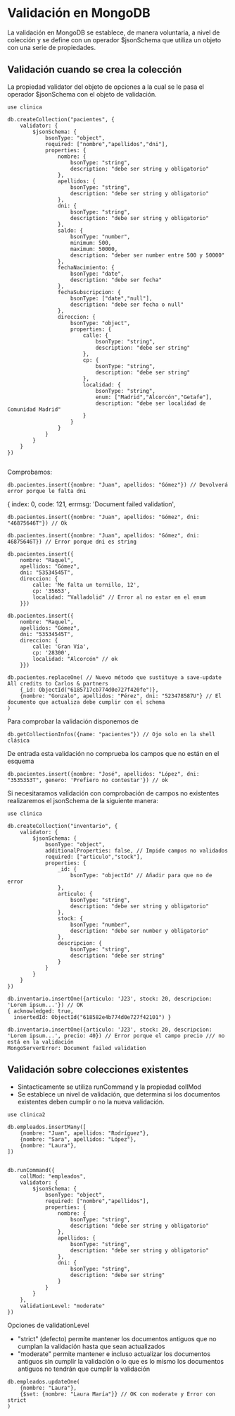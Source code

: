 # Validación en MongoDB

La validación en MongoDB se establece, de manera voluntaria, a nivel de colección y se define
con un operador $jsonSchema que utiliza un objeto con una serie de propiedades.

## Validación cuando se crea la colección

La propiedad validator del objeto de opciones a la cual se le pasa el operador $jsonSchema con el
objeto de validación.

```
use clinica

db.createCollection("pacientes", {
    validator: {
        $jsonSchema: {
            bsonType: "object",
            required: ["nombre","apellidos","dni"],
            properties: {
                nombre: {
                    bsonType: "string",
                    description: "debe ser string y obligatorio"
                },
                apellidos: {
                    bsonType: "string",
                    description: "debe ser string y obligatorio"
                },
                dni: {
                    bsonType: "string",
                    description: "debe ser string y obligatorio"
                },
                saldo: {
                    bsonType: "number",
                    minimum: 500,
                    maximum: 50000,
                    description: "deber ser number entre 500 y 50000"
                },
                fechaNacimiento: {
                    bsonType: "date",
                    description: "debe ser fecha"
                },
                fechaSubscripcion: {
                    bsonType: ["date","null"],
                    description: "debe ser fecha o null"
                },
                direccion: {
                    bsonType: "object",
                    properties: {
                        calle: {
                            bsonType: "string",
                            description: "debe ser string"      
                        },
                        cp: {
                            bsonType: "string",
                            description: "debe ser string"      
                        },
                        localidad: {
                            bsonType: "string",
                            enum: ["Madrid","Alcorcón","Getafe"],
                            description: "debe ser localidad de Comunidad Madrid"      
                        }
                    }
                }
            }
        }
    }
})


```

Comprobamos:

```
db.pacientes.insert({nombre: "Juan", apellidos: "Gómez"}) // Devolverá error porque le falta dni
```

 { index: 0,
             code: 121,
             errmsg: 'Document failed validation',


```
db.pacientes.insert({nombre: "Juan", apellidos: "Gómez", dni: "46875646T"}) // Ok

db.pacientes.insert({nombre: "Juan", apellidos: "Gómez", dni: 46875646T}) // Error porque dni es string

db.pacientes.insert({
    nombre: "Raquel", 
    apellidos: "Gómez", 
    dni: "53534545T",
    direccion: {
        calle: 'Me falta un tornillo, 12',
        cp: '35653',
        localidad: "Valladolid" // Error al no estar en el enum
    }})

db.pacientes.insert({
    nombre: "Raquel", 
    apellidos: "Gómez", 
    dni: "53534545T",
    direccion: {
        calle: 'Gran Vía',
        cp: '28300',
        localidad: "Alcorcón" // ok
    }})
```

```
db.pacientes.replaceOne( // Nuevo método que sustituye a save-update All credits to Carlos & partners
    {_id: ObjectId("6185717cb774d0e727f420fe")},
    {nombre: "Gonzalo", apellidos: "Pérez", dni: "523478587U"} // El documento que actualiza debe cumplir con el schema
)
```

Para comprobar la validación disponemos de

```
db.getCollectionInfos({name: "pacientes"}) // Ojo solo en la shell clásica
```



De entrada esta validación no comprueba los campos que no están en el esquema

```
db.pacientes.insert({nombre: "José", apellidos: "López", dni: "3535353T", genero: 'Prefiero no contestar'}) // ok
```

Si necesitaramos validación con comprobación de campos no existentes realizaremos el jsonSchema de la siguiente
manera:

```
use clinica

db.createCollection("inventario", {
    validator: {
        $jsonSchema: {
            bsonType: "object",
            additionalProperties: false, // Impide campos no validados
            required: ["articulo","stock"],
            properties: {
                _id: {
                    bsonType: "objectId" // Añadir para que no de error
                },
                articulo: {
                    bsonType: "string",
                    description: "debe ser string y obligatorio"
                },
                stock: {
                    bsonType: "number",
                    description: "debe ser number y obligatorio"
                },
                descripcion: {
                    bsonType: "string",
                    description: "debe ser string"
                }
            }
        }
    }
})

db.inventario.insertOne({articulo: 'J23', stock: 20, descripcion: 'Lorem ipsum...'}) // OK
{ acknowledged: true,
  insertedId: ObjectId("618582e4b774d0e727f42101") }

db.inventario.insertOne({articulo: 'J23', stock: 20, descripcion: 'Lorem ipsum...', precio: 40}) // Error porque el campo precio /// no está en la validación
MongoServerError: Document failed validation

```

## Validación sobre colecciones existentes

- Sintacticamente se utiliza runCommand y la propiedad collMod
- Se establece un nivel de validación, que determina si los documentos existentes deben cumplir o no
la nueva validación.

```
use clinica2

db.empleados.insertMany([
    {nombre: "Juan", apellidos: "Rodríguez"},
    {nombre: "Sara", apellidos: "López"},
    {nombre: "Laura"},
])


db.runCommand({
    collMod: "empleados", 
    validator: {
        $jsonSchema: {
            bsonType: "object",
            required: ["nombre","apellidos"],
            properties: {
                nombre: {
                    bsonType: "string",
                    description: "debe ser string y obligatorio"
                },
                apellidos: {
                    bsonType: "string",
                    description: "debe ser string y obligatorio"
                },
                dni: {
                    bsonType: "string",
                    description: "debe ser string"
                }
            }
        }
    },
    validationLevel: "moderate"
})
```

Opciones de validationLevel

- "strict" (defecto) permite mantener los documentos antiguos que no cumplan la validación hasta que sean
actualizados
- "moderate" permite mantener e incluso actualizar los documentos antiguos sin cumplir la validación o lo
que es lo mismo los documentos antiguos no tendrán que cumplir la validación

```
db.empleados.updateOne(
    {nombre: "Laura"},
    {$set: {nombre: "Laura María"}} // OK con moderate y Error con strict
)
```